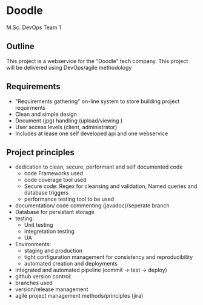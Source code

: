 # Doodle
M.Sc. DevOps Team 1

## Outline

This project is a webservice for the "Doodle" tech company. This project will be delivered using DevOps/agile methodology

## Requirements

- "Requirements gathering" on-line system to store building project requirments
- Clean and simple design
- Document (jpg) handling (upload/viewing )
- User access levels (client, administrator)
- Includes at lease one self developed api and one webservice 

## Project principles

- dedication to clean, secure, performant and self documented code
  - code Frameworks used
  - code coverage tool used
  - Secure code: Regex for cleansing and validation, Named queries and database triggers
  - performance testing tool to be used
- documentation/ code commenting (javadoc)/seperate branch
- Database for persistant storage
- testing:
  - Unit testing
  - integretation testing
  - UA
 - Environments:
    - staging and production
    - tight configuration management for consistency and reproducibility
    - automated creation and deployments
 - integrated and automated pipeline (commit -> test -> deploy)
 - github version control:
  - branches used
  - version/release management
 - agile project management methods/principles (jira)
